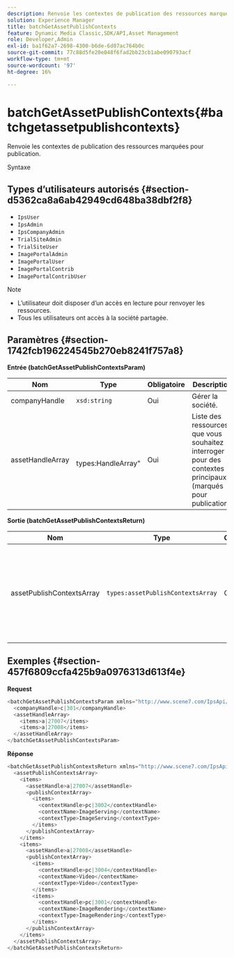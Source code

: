 ```yaml
---
description: Renvoie les contextes de publication des ressources marquées pour publication.
solution: Experience Manager
title: batchGetAssetPublishContexts
feature: Dynamic Media Classic,SDK/API,Asset Management
role: Developer,Admin
exl-id: ba1f62a7-2698-4300-b6de-6d07ac764b0c
source-git-commit: 77c88d5fe20e048f6fad2bb23cb1abe090793acf
workflow-type: tm+mt
source-wordcount: '97'
ht-degree: 16%

---
```


# batchGetAssetPublishContexts{#batchgetassetpublishcontexts}

Renvoie les contextes de publication des ressources marquées pour publication.

Syntaxe

## Types d’utilisateurs autorisés {#section-d5362ca8a6ab42949cd648ba38dbf2f8}

* `IpsUser`
* `IpsAdmin`
* `IpsCompanyAdmin`
* `TrialSiteAdmin`
* `TrialSiteUser`
* `ImagePortalAdmin`
* `ImagePortalUser`
* `ImagePortalContrib`
* `ImagePortalContribUser`

>[!NOTE]
>
>* L’utilisateur doit disposer d’un accès en lecture pour renvoyer les ressources.
>* Tous les utilisateurs ont accès à la société partagée.
>


## Paramètres {#section-1742fcb196224545b270eb8241f757a8}

**Entrée (batchGetAssetPublishContextsParam)**

| Nom | Type | Obligatoire | Description |
|---|---|---|---|
| companyHandle | `xsd:string` | Oui | Gérer la société. |
| assetHandleArray | ` `types:HandleArray&quot; | Oui | Liste des ressources que vous souhaitez interroger pour des contextes principaux (marqués pour publication). |

**Sortie (batchGetAssetPublishContextsReturn)**

| Nom | Type | Obligatoire | Description |
|---|---|---|---|
| assetPublishContextsArray | `types:assetPublishContextsArray` | Oui | Tableau de contextes de publication dans lequel chaque ressource est marquée pour publication. |

## Exemples {#section-457f6809ccfa425b9a0976313d613f4e}

**Request**

```java
<batchGetAssetPublishContextsParam xmlns="http://www.scene7.com/IpsApi/xsd/2011-11-04">
  <companyHandle>c|301</companyHandle>
  <assetHandleArray>
    <items>a|27007</items>
    <items>a|27008</items>
  </assetHandleArray>
</batchGetAssetPublishContextsParam>
```

**Réponse**

```java
<batchGetAssetPublishContextsReturn xmlns="http://www.scene7.com/IpsApi/xsd/2011-11-04">
  <assetPublishContextsArray>
    <items>
      <assetHandle>a|27007</assetHandle>
      <publishContextArray>
        <items>
          <contextHandle>pc|3002</contextHandle>
          <contextName>ImageServing</contextName>
          <contextType>ImageServing</contextType>
        </items>
      </publishContextArray>
    </items>
    <items>
      <assetHandle>a|27008</assetHandle>
      <publishContextArray>
        <items>
          <contextHandle>pc|3004</contextHandle>
          <contextName>Video</contextName>
          <contextType>Video</contextType>
        </items>
        <items>
          <contextHandle>pc|3001</contextHandle>
          <contextName>ImageRendering</contextName>
          <contextType>ImageRendering</contextType>
        </items>
      </publishContextArray>
    </items>
  </assetPublishContextsArray>
</batchGetAssetPublishContextsReturn>
```
